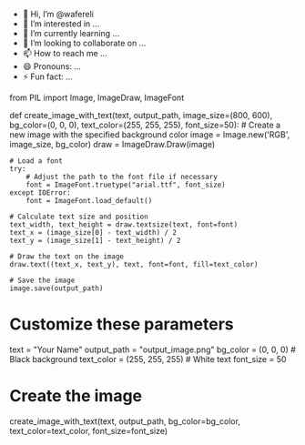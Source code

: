 - 👋 Hi, I’m @wafereli
- 👀 I’m interested in ...
- 🌱 I’m currently learning ...
- 💞️ I’m looking to collaborate on ...
- 📫 How to reach me ...
- 😄 Pronouns: ...
- ⚡ Fun fact: ...

<!---
wafereli/wafereli is a ✨ special ✨ repository because its `README.md` (this file) appears on your GitHub profile.
You can click the Preview link to take a look at your changes.
--->
from PIL import Image, ImageDraw, ImageFont

def create_image_with_text(text, output_path, image_size=(800, 600), bg_color=(0, 0, 0), text_color=(255, 255, 255), font_size=50):
    # Create a new image with the specified background color
    image = Image.new('RGB', image_size, bg_color)
    draw = ImageDraw.Draw(image)

    # Load a font
    try:
        # Adjust the path to the font file if necessary
        font = ImageFont.truetype("arial.ttf", font_size)
    except IOError:
        font = ImageFont.load_default()

    # Calculate text size and position
    text_width, text_height = draw.textsize(text, font=font)
    text_x = (image_size[0] - text_width) / 2
    text_y = (image_size[1] - text_height) / 2

    # Draw the text on the image
    draw.text((text_x, text_y), text, font=font, fill=text_color)

    # Save the image
    image.save(output_path)

# Customize these parameters
text = "Your Name"
output_path = "output_image.png"
bg_color = (0, 0, 0)  # Black background
text_color = (255, 255, 255)  # White text
font_size = 50

# Create the image
create_image_with_text(text, output_path, bg_color=bg_color, text_color=text_color, font_size=font_size)

